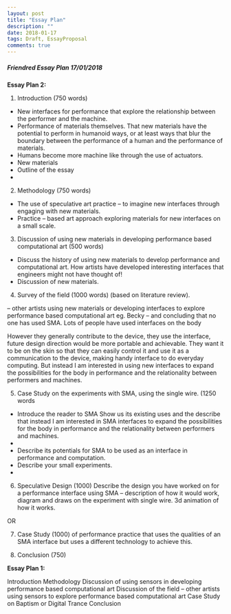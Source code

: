 ```yaml
---
layout: post
title: "Essay Plan"
description: ""
date: 2018-01-17
tags: Draft, EssayProposal
comments: true
---
```



##### Friendred Essay Plan 17/01/2018

**Essay Plan 2:**

1.	Introduction (750 words)
-	New interfaces for performance that explore the relationship between the performer and the machine.
-	Performance of materials themselves. That new materials have the potential to perform in humanoid ways, or at least ways that blur the boundary between the performance of a human and the performance of materials.
-	Humans become more machine like through the use of actuators.
-	New materials
-	Outline of the essay
-
2.	Methodology  (750 words)
-	The use of speculative art practice – to imagine new interfaces through engaging with new materials.
-	Practice – based art approach exploring materials for new interfaces on a small scale.

3.	Discussion of using new materials in developing performance based computational art (500 words)
-	Discuss the history of using new materials to develop performance and computational art. How artists have developed interesting interfaces that engineers might not have thought of!
-	Discussion of new materials.

4.	Survey of the field (1000 words) (based on literature review).

– other artists using new materials or developing interfaces to explore performance based computational art eg. Becky – and concluding that no one has used SMA.
Lots of people have used interfaces on the body

However they generally contribute to the device, they use the interface, future design direction would be more portable and achievable. They want it to be on the skin so that they can easily control it and use it as a communication to the device, making handy interface to do everyday computing. But instead I am interested in using new interfaces to expand the possibilities for the body in performance and the relationality between performers and machines.

5.	Case Study on the experiments with SMA, using the single wire. (1250 words
-	Introduce the reader to SMA
Show us its existing uses and the describe that instead I am interested in SMA interfaces to expand the possibilities for the body in performance and the relationality between performers and machines.
-
-	Describe its potentials for SMA to be used as an interface in performance and computation.
-	Describe your small experiments.
-
6.	Speculative Design (1000)
Describe the design you have worked on for a performance interface using SMA – description of how it would work, diagram and draws on the experiment with single wire. 3d animation of how it works.

OR

7.	Case Study  (1000) of performance practice that uses the qualities of an SMA interface but uses a different technology to achieve this.

8.	Conclusion (750)

**Essay Plan 1:**

Introduction
Methodology
Discussion of using sensors in developing performance based computational art
Discussion of the field – other artists using sensors to explore performance based computational art
Case Study on Baptism or Digital Trance
Conclusion

</font>
